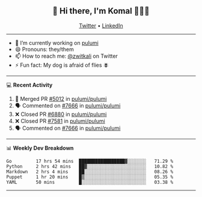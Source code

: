 <h2 align="center"> 👋 Hi there, I'm Komal 🧑🏾‍💻 </h2>
<p align="center">
    <a href="https://twitter.com/zwitkali">Twitter</a> •
    <a href="https://www.linkedin.com/in/komal-ali/">LinkedIn</a>
</p>

--------

- 🔭 I’m currently working on [pulumi](https://github.com/pulumi/pulumi)
- 😄 Pronouns: they/them
- 📫 How to reach me: [@zwitkali](https://twitter.com/zwitkali) on Twitter
- ⚡ Fun fact: My dog is afraid of flies 🪰

--------
💻 **Recent Activity**

<!--START_SECTION:activity-->
1. 🎉 Merged PR [#5012](https://github.com/pulumi/pulumi/pull/5012) in [pulumi/pulumi](https://github.com/pulumi/pulumi)
2. 🗣 Commented on [#7666](https://github.com/pulumi/pulumi/issues/7666) in [pulumi/pulumi](https://github.com/pulumi/pulumi)
3. ❌ Closed PR [#6880](https://github.com/pulumi/pulumi/pull/6880) in [pulumi/pulumi](https://github.com/pulumi/pulumi)
4. ❌ Closed PR [#7581](https://github.com/pulumi/pulumi/pull/7581) in [pulumi/pulumi](https://github.com/pulumi/pulumi)
5. 🗣 Commented on [#7666](https://github.com/pulumi/pulumi/issues/7666) in [pulumi/pulumi](https://github.com/pulumi/pulumi)
<!--END_SECTION:activity-->

--------

📊 **Weekly Dev Breakdown**
<!--START_SECTION:waka-->
```text
Go         17 hrs 54 mins  █████████████████▓░░░░░░░   71.29 % 
Python     2 hrs 42 mins   ██▓░░░░░░░░░░░░░░░░░░░░░░   10.82 % 
Markdown   2 hrs 4 mins    ██░░░░░░░░░░░░░░░░░░░░░░░   08.26 % 
Puppet     1 hr 20 mins    █▒░░░░░░░░░░░░░░░░░░░░░░░   05.35 % 
YAML       50 mins         █░░░░░░░░░░░░░░░░░░░░░░░░   03.38 % 
```
<!--END_SECTION:waka-->

--------
